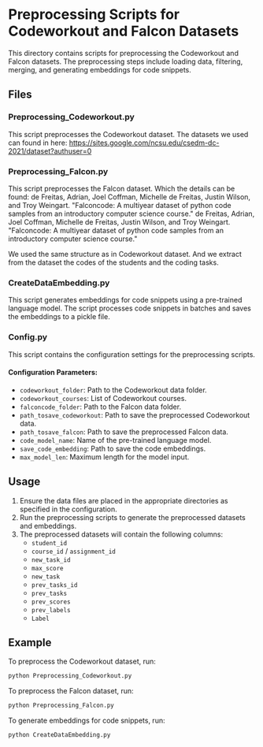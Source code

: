 # Preprocessing Scripts for Codeworkout and Falcon Datasets

This directory contains scripts for preprocessing the Codeworkout and Falcon datasets. The preprocessing steps include loading data, filtering, merging, and generating embeddings for code snippets.

## Files

### Preprocessing_Codeworkout.py

This script preprocesses the Codeworkout dataset.
The datasets we used can found in here:
https://sites.google.com/ncsu.edu/csedm-dc-2021/dataset?authuser=0


### Preprocessing_Falcon.py

This script preprocesses the Falcon dataset.
Which the details can be found:
de Freitas, Adrian, Joel Coffman, Michelle de Freitas, Justin Wilson, and Troy Weingart. "Falconcode: A multiyear dataset of python code samples from an introductory computer science course." de Freitas, Adrian, Joel Coffman, Michelle de Freitas, Justin Wilson, and Troy Weingart. "Falconcode: A multiyear dataset of python code samples from an introductory computer science course." 

We used the same structure as in Codeworkout dataset. And we extract from the dataset the codes of the students and the coding tasks.

### CreateDataEmbedding.py

This script generates embeddings for code snippets using a pre-trained language model.
The script processes code snippets in batches and saves the embeddings to a pickle file.

### Config.py

This script contains the configuration settings for the preprocessing scripts.

#### Configuration Parameters:
- `codeworkout_folder`: Path to the Codeworkout data folder.
- `codeworkout_courses`: List of Codeworkout courses.
- `falconcode_folder`: Path to the Falcon data folder.
- `path_tosave_codeworkout`: Path to save the preprocessed Codeworkout data.
- `path_tosave_falcon`: Path to save the preprocessed Falcon data.
- `code_model_name`: Name of the pre-trained language model.
- `save_code_embedding`: Path to save the code embeddings.
- `max_model_len`: Maximum length for the model input.

## Usage

1. Ensure the data files are placed in the appropriate directories as specified in the configuration.
2. Run the preprocessing scripts to generate the preprocessed datasets and embeddings.
3. The preprocessed datasets will contain the following columns:
   - `student_id`
   - `course_id` / `assignment_id`
   - `new_task_id`
   - `max_score`
   - `new_task`
   - `prev_tasks_id`
   - `prev_tasks`
   - `prev_scores`
   - `prev_labels`
   - `Label`

## Example

To preprocess the Codeworkout dataset, run:
```bash
python Preprocessing_Codeworkout.py
```

To preprocess the Falcon dataset, run:
```bash
python Preprocessing_Falcon.py
```

To generate embeddings for code snippets, run:
```bash
python CreateDataEmbedding.py
```
